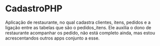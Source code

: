 # CadastroPHP
Aplicação de restaurante, no qual cadastra clientes, itens, pedidos e a ligação entre as tabelas que são o pedidos_itens.
Ele auxilia o dono de restaurante acompanhar os pedido, não está completo ainda, mas estou acrescentandos outros apps conjunto a esse.
